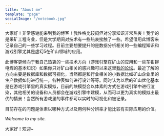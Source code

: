 ```yaml
---
title: "About me"
template: "page"
socialImage: "/notebook.jpg"
---
```


大家好！非常感谢能来到我的博客！我性格比较闷但对分享知识非常热衷！我学的是采矿工程专业，但是大学期间对技术有一些热衷接触了一些。希望借用此博客来记录自己的一些学习过程。目前主要想要提升的是数据分析相关的一些编程知识和游戏引擎尤其是虚幻5在矿山领域的应用。

此博客更倾向于我自己热衷的一些技术方向（游戏引擎在矿山的应用和一些车钳铆电焊的基本知识）如果你只对矿山相关的感兴趣可以来这里[我的论坛](www.miningtech.club)。最近了解的方向主要是数据库和数据可视化，当然都是和行业相关的小数据比如矿山企业里的生产数据如何进行统一，各种表如何进行设计等等。同时认为以后的矿山优化基本是在游戏引擎里的真实模拟，目前的块模型会以体素的方式在游戏引擎中进行渲染，其他相关的设备和人员都会在游戏引擎中建模，从而可以更为真实的模拟出最优的情景！当然所有游戏里的事件都可以实时的可视化和被记录。

目前存在的问题是体素以哪种方式以及用何种分辨率才能比较有实际应用的价值。
  





_Welcome to my site._



大家好！欢迎~
